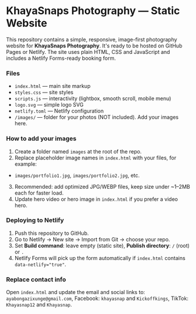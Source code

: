 # KhayaSnaps Photography — Static Website


This repository contains a simple, responsive, image-first photography website for **KhayaSnaps Photography**. It's ready to be hosted on GitHub Pages or Netlify. The site uses plain HTML, CSS and JavaScript and includes a Netlify Forms-ready booking form.


### Files
- `index.html` — main site markup
- `styles.css` — site styles
- `scripts.js` — interactivity (lightbox, smooth scroll, mobile menu)
- `logo.svg` — simple logo SVG
- `netlify.toml` — Netlify configuration
- `/images/` — folder for your photos (NOT included). Add your images here.


### How to add your images
1. Create a folder named `images` at the root of the repo.
2. Replace placeholder image names in `index.html` with your files, for example:
- `images/portfolio1.jpg`, `images/portfolio2.jpg`, etc.
3. Recommended: add optimized JPG/WEBP files, keep size under ~1–2MB each for faster load.
4. Update hero video or hero image in `index.html` if you prefer a video hero.


### Deploying to Netlify
1. Push this repository to GitHub.
2. Go to Netlify -> New site -> Import from Git -> choose your repo.
3. Set **Build command**: leave empty (static site), **Publish directory**: `/` (root) or `.`
4. Netlify Forms will pick up the form automatically if `index.html` contains `data-netlify="true"`.


### Replace contact info
Open `index.html` and update the email and social links to: `ayabongazixunge@gmail.com`, Facebook: `khayasnap` and `Kickoffkings`, TikTok: `Khayasnap12` and `Khayasnap`.

